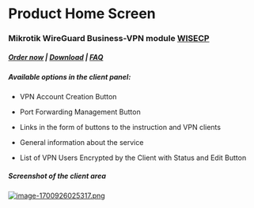 # Product Home Screen

### Mikrotik WireGuard Business-VPN module **[WISECP](https://puqcloud.com/link.php?id=78)** 

##### [Order now](https://puqcloud.com/index.php?rp=/store/wisecp-module-mikrotik-wireguard-business-vpn) | [Download](https://download.puqcloud.com/WISECP/Product/PUQ_WISECP-Mikrotik-WireGuard-Business-VPN/) | [FAQ](https://faq.puqcloud.com/)

##### Available options in the client panel:

- VPN Account Creation Button
    
    <div><form class="stretch mx-2 flex flex-row gap-3 last:mb-2 md:mx-4 md:last:mb-6 lg:mx-auto lg:max-w-2xl xl:max-w-3xl"></form></div>
- Port Forwarding Management Button
    
    <div><form class="stretch mx-2 flex flex-row gap-3 last:mb-2 md:mx-4 md:last:mb-6 lg:mx-auto lg:max-w-2xl xl:max-w-3xl"></form></div>
- Links in the form of buttons to the instruction and VPN clients
- General information about the service
- List of VPN Users Encrypted by the Client with Status and Edit Button
    
    <div><form class="stretch mx-2 flex flex-row gap-3 last:mb-2 md:mx-4 md:last:mb-6 lg:mx-auto lg:max-w-2xl xl:max-w-3xl"><div><div></div></div></form></div>

##### Screenshot of the client area

[![image-1700926025317.png](https://doc.puq.info/uploads/images/gallery/2023-11/scaled-1680-/image-1700926025317.png)](https://doc.puq.info/uploads/images/gallery/2023-11/image-1700926025317.png)

<div id="bkmrk--0"><div></div></div>
